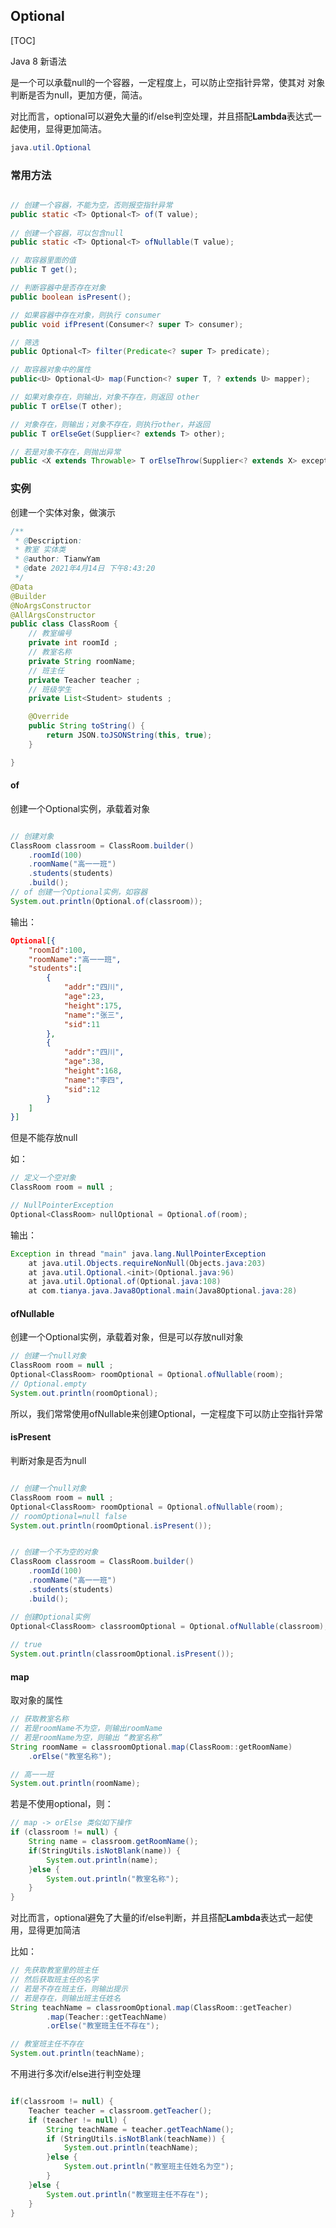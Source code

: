 

## Optional



[TOC]



Java 8 新语法

是一个可以承载null的一个容器，一定程度上，可以防止空指针异常，使其对 对象判断是否为null，更加方便，简洁。

对比而言，optional可以避免大量的if/else判空处理，并且搭配**Lambda**表达式一起使用，显得更加简洁。



~~~java
java.util.Optional
~~~

### 常用方法

~~~java

// 创建一个容器，不能为空，否则报空指针异常
public static <T> Optional<T> of(T value);
	
// 创建一个容器，可以包含null
public static <T> Optional<T> ofNullable(T value);

// 取容器里面的值
public T get();

// 判断容器中是否存在对象
public boolean isPresent();

// 如果容器中存在对象，则执行 consumer
public void ifPresent(Consumer<? super T> consumer);

// 筛选 
public Optional<T> filter(Predicate<? super T> predicate);

// 取容器对象中的属性
public<U> Optional<U> map(Function<? super T, ? extends U> mapper);

// 如果对象存在，则输出，对象不存在，则返回 other
public T orElse(T other);

// 对象存在，则输出；对象不存在，则执行other，并返回
public T orElseGet(Supplier<? extends T> other);

// 若是对象不存在，则抛出异常
public <X extends Throwable> T orElseThrow(Supplier<? extends X> exceptionSupplier) ;

~~~



### 实例



创建一个实体对象，做演示

~~~java
/**
 * @Description: 
 * 教室 实体类
 * @author: TianwYam
 * @date 2021年4月14日 下午8:43:20
 */
@Data
@Builder
@NoArgsConstructor
@AllArgsConstructor
public class ClassRoom {
	// 教室编号
	private int roomId ;
	// 教室名称
	private String roomName;
	// 班主任
	private Teacher teacher ;
	// 班级学生
	private List<Student> students ;

	@Override
	public String toString() {
		return JSON.toJSONString(this, true);
	}

}
~~~



#### of

创建一个Optional实例，承载着对象

~~~java

// 创建对象
ClassRoom classroom = ClassRoom.builder()
    .roomId(100)
    .roomName("高一一班")
    .students(students)
    .build();
// of 创建一个Optional实例，如容器
System.out.println(Optional.of(classroom));
~~~

输出：

~~~json
Optional[{
	"roomId":100,
	"roomName":"高一一班",
	"students":[
		{
			"addr":"四川",
			"age":23,
			"height":175,
			"name":"张三",
			"sid":11
		},
		{
			"addr":"四川",
			"age":38,
			"height":168,
			"name":"李四",
			"sid":12
		}
	]
}]
~~~



但是不能存放null

如：

~~~java
// 定义一个空对象
ClassRoom room = null ;

// NullPointerException
Optional<ClassRoom> nullOptional = Optional.of(room);
~~~

输出：

~~~java
Exception in thread "main" java.lang.NullPointerException
	at java.util.Objects.requireNonNull(Objects.java:203)
	at java.util.Optional.<init>(Optional.java:96)
	at java.util.Optional.of(Optional.java:108)
	at com.tianya.java.Java8Optional.main(Java8Optional.java:28)
~~~





#### ofNullable

创建一个Optional实例，承载着对象，但是可以存放null对象

~~~java
// 创建一个null对象
ClassRoom room = null ;
Optional<ClassRoom> roomOptional = Optional.ofNullable(room);
// Optional.empty
System.out.println(roomOptional);
~~~

所以，我们常常使用ofNullable来创建Optional，一定程度下可以防止空指针异常





#### isPresent

判断对象是否为null

~~~java

// 创建一个null对象
ClassRoom room = null ;
Optional<ClassRoom> roomOptional = Optional.ofNullable(room);
// roomOptional=null false
System.out.println(roomOptional.isPresent());


// 创建一个不为空的对象
ClassRoom classroom = ClassRoom.builder()
    .roomId(100)
    .roomName("高一一班")
    .students(students)
    .build();

// 创建Optional实例
Optional<ClassRoom> classroomOptional = Optional.ofNullable(classroom);
		
// true
System.out.println(classroomOptional.isPresent());
~~~



#### map

取对象的属性

~~~java
// 获取教室名称
// 若是roomName不为空，则输出roomName
// 若是roomName为空，则输出 “教室名称”
String roomName = classroomOptional.map(ClassRoom::getRoomName)
    .orElse("教室名称");

// 高一一班
System.out.println(roomName);
~~~

若是不使用optional，则：

~~~java
// map -> orElse 类似如下操作
if (classroom != null) {
	String name = classroom.getRoomName();
	if(StringUtils.isNotBlank(name)) {
		System.out.println(name);
	}else {
		System.out.println("教室名称");
	}
}
~~~

对比而言，optional避免了大量的if/else判断，并且搭配**Lambda**表达式一起使用，显得更加简洁





比如：

~~~java
// 先获取教室里的班主任
// 然后获取班主任的名字
// 若是不存在班主任，则输出提示
// 若是存在，则输出班主任姓名
String teachName = classroomOptional.map(ClassRoom::getTeacher)
		.map(Teacher::getTeachName)
		.orElse("教室班主任不存在");

// 教室班主任不存在
System.out.println(teachName);
~~~

不用进行多次if/else进行判空处理

~~~java

if(classroom != null) {
	Teacher teacher = classroom.getTeacher();
	if (teacher != null) {
		String teachName = teacher.getTeachName();
		if (StringUtils.isNotBlank(teachName)) {
			System.out.println(teachName);
		}else {
			System.out.println("教室班主任姓名为空");
		}
	}else {
		System.out.println("教室班主任不存在");
	}
}

~~~







